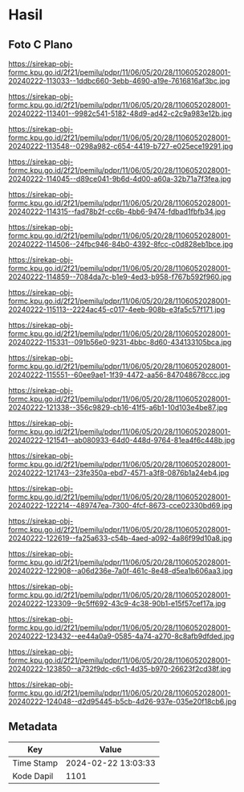 # Hasil

## Foto C Plano

https://sirekap-obj-formc.kpu.go.id/2f21/pemilu/pdpr/11/06/05/20/28/1106052028001-20240222-113033--1ddbc660-3ebb-4690-a19e-7616816af3bc.jpg

https://sirekap-obj-formc.kpu.go.id/2f21/pemilu/pdpr/11/06/05/20/28/1106052028001-20240222-113401--9982c541-5182-48d9-ad42-c2c9a983e12b.jpg

https://sirekap-obj-formc.kpu.go.id/2f21/pemilu/pdpr/11/06/05/20/28/1106052028001-20240222-113548--0298a982-c654-4419-b727-e025ece19291.jpg

https://sirekap-obj-formc.kpu.go.id/2f21/pemilu/pdpr/11/06/05/20/28/1106052028001-20240222-114045--d89ce041-9b6d-4d00-a60a-32b71a7f3fea.jpg

https://sirekap-obj-formc.kpu.go.id/2f21/pemilu/pdpr/11/06/05/20/28/1106052028001-20240222-114315--fad78b2f-cc6b-4bb6-9474-fdbad1fbfb34.jpg

https://sirekap-obj-formc.kpu.go.id/2f21/pemilu/pdpr/11/06/05/20/28/1106052028001-20240222-114506--24fbc946-84b0-4392-8fcc-c0d828eb1bce.jpg

https://sirekap-obj-formc.kpu.go.id/2f21/pemilu/pdpr/11/06/05/20/28/1106052028001-20240222-114859--7084da7c-b1e9-4ed3-b958-f767b592f960.jpg

https://sirekap-obj-formc.kpu.go.id/2f21/pemilu/pdpr/11/06/05/20/28/1106052028001-20240222-115113--2224ac45-c017-4eeb-908b-e3fa5c57f171.jpg

https://sirekap-obj-formc.kpu.go.id/2f21/pemilu/pdpr/11/06/05/20/28/1106052028001-20240222-115331--091b56e0-9231-4bbc-8d60-434133105bca.jpg

https://sirekap-obj-formc.kpu.go.id/2f21/pemilu/pdpr/11/06/05/20/28/1106052028001-20240222-115551--60ee9ae1-1f39-4472-aa56-847048678ccc.jpg

https://sirekap-obj-formc.kpu.go.id/2f21/pemilu/pdpr/11/06/05/20/28/1106052028001-20240222-121338--356c9829-cb16-41f5-a6b1-10d103e4be87.jpg

https://sirekap-obj-formc.kpu.go.id/2f21/pemilu/pdpr/11/06/05/20/28/1106052028001-20240222-121541--ab080933-64d0-448d-9764-81ea4f6c448b.jpg

https://sirekap-obj-formc.kpu.go.id/2f21/pemilu/pdpr/11/06/05/20/28/1106052028001-20240222-121743--23fe350a-ebd7-4571-a3f8-0876b1a24eb4.jpg

https://sirekap-obj-formc.kpu.go.id/2f21/pemilu/pdpr/11/06/05/20/28/1106052028001-20240222-122214--489747ea-7300-4fcf-8673-cce02330bd69.jpg

https://sirekap-obj-formc.kpu.go.id/2f21/pemilu/pdpr/11/06/05/20/28/1106052028001-20240222-122619--fa25a633-c54b-4aed-a092-4a86f99d10a8.jpg

https://sirekap-obj-formc.kpu.go.id/2f21/pemilu/pdpr/11/06/05/20/28/1106052028001-20240222-122908--a06d236e-7a0f-461c-8e48-d5ea1b606aa3.jpg

https://sirekap-obj-formc.kpu.go.id/2f21/pemilu/pdpr/11/06/05/20/28/1106052028001-20240222-123309--9c5ff692-43c9-4c38-90b1-e15f57cef17a.jpg

https://sirekap-obj-formc.kpu.go.id/2f21/pemilu/pdpr/11/06/05/20/28/1106052028001-20240222-123432--ee44a0a9-0585-4a74-a270-8c8afb9dfded.jpg

https://sirekap-obj-formc.kpu.go.id/2f21/pemilu/pdpr/11/06/05/20/28/1106052028001-20240222-123850--a732f9dc-c6c1-4d35-b970-26623f2cd38f.jpg

https://sirekap-obj-formc.kpu.go.id/2f21/pemilu/pdpr/11/06/05/20/28/1106052028001-20240222-124048--d2d95445-b5cb-4d26-937e-035e20f18cb6.jpg


## Metadata

| Key        | Value               |
| ---------- | ------------------- |
| Time Stamp | 2024-02-22 13:03:33 |
| Kode Dapil | 1101                |



